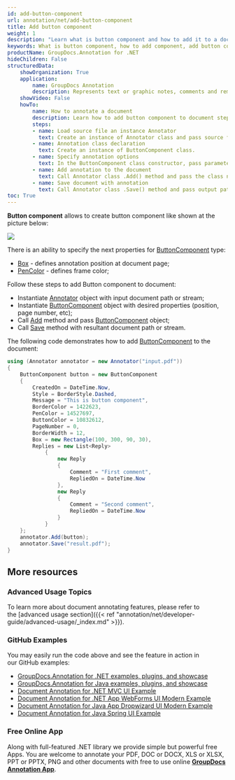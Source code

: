 ```yaml
---
id: add-button-component
url: annotation/net/add-button-component
title: Add button component
weight: 1
description: "Learn what is button component and how to add it to a document programmatically using GroupDocs.Annotation for .NET."
keywords: What is button component, how to add component, add button component
productName: GroupDocs.Annotation for .NET
hideChildren: False
structuredData:
    showOrganization: True
    application:    
        name: GroupDocs Annotation
        description: Represents text or graphic notes, comments and remarks attached to a specific part of the content of the document using C#
    showVideo: False
    howTo:
        name: How to annotate a document
        description: Learn how to add button component to document step by step
        steps:
        - name: Load source file an instance Annotator
          text: Create an instance of Annotator class and pass source file path as a constructor parameter. You may specify absolute or relative file path as per your requirements. 
        - name: Annotation class declaration
          text: Create an instance of ButtonComponent class.
        - name: Specify annotation options 
          text: In the ButtonComponent class constructor, pass parameters.
        - name: Add annotation to the document
          text: Call Annotator class .Add() method and pass the class name ButtonComponent.
        - name: Save document with annotation
          text: Call Annotator class .Save() method and pass output path file.
toc: True
---
```

**Button component** allows to create button component like shown at the picture below: 

![](/annotation/net/images/add-button-component.png)

There is an ability to specify the next properties for [ButtonComponent](https://reference.groupdocs.com/net/annotation/groupdocs.annotation.models.formatspecificcomponents.pdf/buttoncomponent) type:

*   [Box](https://reference.groupdocs.com/annotation/net/groupdocs.annotation.models.formatspecificcomponents.pdf/buttoncomponent/properties/box) - defines annotation position at document page;
*   [PenColor](https://reference.groupdocs.com/annotation/net/groupdocs.annotation.models.formatspecificcomponents.pdf/buttoncomponent/properties/pencolor) - defines frame color;

Follow these steps to add Button component to document:

*   Instantiate [Annotator](https://reference.groupdocs.com/net/annotation/groupdocs.annotation/annotator) object with input document path or stream;
*   Instantiate [ButtonComponent](https://reference.groupdocs.com/net/annotation/groupdocs.annotation.models.formatspecificcomponents.pdf/buttoncomponent) object with desired properties (position, page number, etc);
*   Call [Add](https://reference.groupdocs.com/net/annotation/groupdocs.annotation/annotator/methods/add) method and pass [ButtonComponent](https://reference.groupdocs.com/net/annotation/groupdocs.annotation.models.formatspecificcomponents.pdf/buttoncomponent) object;
*   Call [Save](https://reference.groupdocs.com/net/annotation/groupdocs.annotation/annotator/methods/save/index) method with resultant document path or stream.

The following code demonstrates how to add [ButtonComponent](https://reference.groupdocs.com/net/annotation/groupdocs.annotation.models.formatspecificcomponents.pdf/cropdowncomponent) to the document:

```csharp
using (Annotator annotator = new Annotator("input.pdf"))
{
	ButtonComponent button = new ButtonComponent
    {
        CreatedOn = DateTime.Now,
        Style = BorderStyle.Dashed,
        Message = "This is button component",
        BorderColor = 1422623,
        PenColor = 14527697,
        ButtonColor = 10832612,
        PageNumber = 0,
        BorderWidth = 12,
        Box = new Rectangle(100, 300, 90, 30),
        Replies = new List<Reply>
            {
                new Reply
                {
                    Comment = "First comment",
                    RepliedOn = DateTime.Now
                },
                new Reply
                {
                    Comment = "Second comment",
                    RepliedOn = DateTime.Now
                }
            }
    };
    annotator.Add(button);
    annotator.Save("result.pdf");
}
```

## More resources
### Advanced Usage Topics
To learn more about document annotating features, please refer to the [advanced usage section]({{< ref "annotation/net/developer-guide/advanced-usage/_index.md" >}}).

### GitHub Examples
You may easily run the code above and see the feature in action in our GitHub examples:

*   [GroupDocs.Annotation for .NET examples, plugins, and showcase](https://github.com/groupdocs-annotation/GroupDocs.Annotation-for-.NET)
*   [GroupDocs.Annotation for Java examples, plugins, and showcase](https://github.com/groupdocs-annotation/GroupDocs.Annotation-for-Java)
*   [Document Annotation for .NET MVC UI Example](https://github.com/groupdocs-annotation/GroupDocs.Annotation-for-.NET-MVC)
*   [Document Annotation for .NET App WebForms UI Modern Example](https://github.com/groupdocs-annotation/GroupDocs.Annotation-for-.NET-WebForms)
*   [Document Annotation for Java App Dropwizard UI Modern Example](https://github.com/groupdocs-annotation/GroupDocs.Annotation-for-Java-Dropwizard)
*   [Document Annotation for Java Spring UI Example](https://github.com/groupdocs-annotation/GroupDocs.Annotation-for-Java-Spring)
    

### Free Online App
Along with full-featured .NET library we provide simple but powerful free Apps.
You are welcome to annotate your PDF, DOC or DOCX, XLS or XLSX, PPT or PPTX, PNG and other documents with free to use online **[GroupDocs Annotation App](https://products.groupdocs.app/annotation)**.
